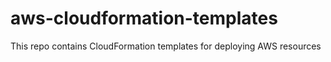 # aws-cloudformation-templates
This repo contains CloudFormation templates for deploying AWS resources
